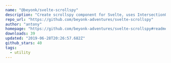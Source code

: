 ```yaml
---
name: "@beyonk/svelte-scrollspy"
description: "Create scrollspy component for Svelte, uses IntersectionObserver."
repo_url: "https://github.com/beyonk-adventures/svelte-scrollspy"
author: "antony"
homepage: "https://github.com/beyonk-adventures/svelte-scrollspy#readme"
downloads: 39
updated: "2019-06-28T20:26:57.682Z"
github_stars: 40
tags: 
  - utility
---
```

